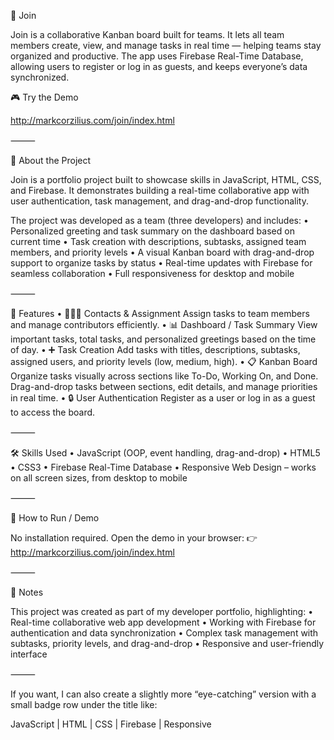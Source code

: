 📌 Join

Join is a collaborative Kanban board built for teams. It lets all team members create, view, and manage tasks in real time — helping teams stay organized and productive. The app uses Firebase Real-Time Database, allowing users to register or log in as guests, and keeps everyone’s data synchronized.

🎮 Try the Demo

http://markcorzilius.com/join/index.html

⸻

📖 About the Project

Join is a portfolio project built to showcase skills in JavaScript, HTML, CSS, and Firebase. It demonstrates building a real-time collaborative app with user authentication, task management, and drag-and-drop functionality.

The project was developed as a team (three developers) and includes:
	•	Personalized greeting and task summary on the dashboard based on current time
	•	Task creation with descriptions, subtasks, assigned team members, and priority levels
	•	A visual Kanban board with drag-and-drop support to organize tasks by status
	•	Real-time updates with Firebase for seamless collaboration
	•	Full responsiveness for desktop and mobile

⸻

🔑 Features
	•	🧑‍🤝‍🧑 Contacts & Assignment
Assign tasks to team members and manage contributors efficiently.
	•	📊 Dashboard / Task Summary
View important tasks, total tasks, and personalized greetings based on the time of day.
	•	➕ Task Creation
Add tasks with titles, descriptions, subtasks, assigned users, and priority levels (low, medium, high).
	•	📋 Kanban Board
Organize tasks visually across sections like To-Do, Working On, and Done. Drag-and-drop tasks between sections, edit details, and manage priorities in real time.
	•	🔒 User Authentication
Register as a user or log in as a guest to access the board.

⸻

🛠️ Skills Used
	•	JavaScript (OOP, event handling, drag-and-drop)
	•	HTML5
	•	CSS3
	•	Firebase Real-Time Database
	•	Responsive Web Design – works on all screen sizes, from desktop to mobile

⸻

🚀 How to Run / Demo

No installation required.
Open the demo in your browser:
👉 http://markcorzilius.com/join/index.html

⸻

📌 Notes

This project was created as part of my developer portfolio, highlighting:
	•	Real-time collaborative web app development
	•	Working with Firebase for authentication and data synchronization
	•	Complex task management with subtasks, priority levels, and drag-and-drop
	•	Responsive and user-friendly interface

⸻

If you want, I can also create a slightly more “eye-catching” version with a small badge row under the title like:

JavaScript | HTML | CSS | Firebase | Responsive
